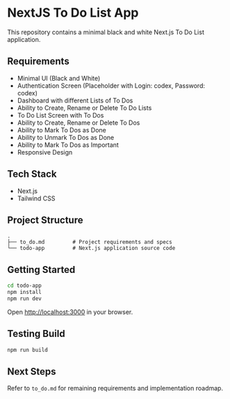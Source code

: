 # NextJS To Do List App

This repository contains a minimal black and white Next.js To Do List application.

## Requirements

- Minimal UI (Black and White)
- Authentication Screen (Placeholder with Login: codex, Password: codex)
- Dashboard with different Lists of To Dos
- Ability to Create, Rename or Delete To Do Lists
- To Do List Screen with To Dos
- Ability to Create, Rename or Delete To Dos
- Ability to Mark To Dos as Done
- Ability to Unmark To Dos as Done
- Ability to Mark To Dos as Important
- Responsive Design

## Tech Stack

- Next.js
- Tailwind CSS

## Project Structure

```
.
├── to_do.md         # Project requirements and specs
└── todo-app         # Next.js application source code
```

## Getting Started

```bash
cd todo-app
npm install
npm run dev
```

Open [http://localhost:3000](http://localhost:3000) in your browser.

## Testing Build

```bash
npm run build
```

## Next Steps

Refer to `to_do.md` for remaining requirements and implementation roadmap.